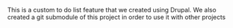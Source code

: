 This is a custom to do list feature that we created using Drupal. We also created a git submodule of this project in order to use it with other projects
